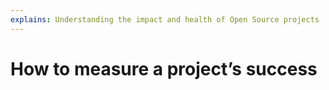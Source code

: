 ```yaml
---
explains: Understanding the impact and health of Open Source projects
---
```


# How to measure a project’s success


